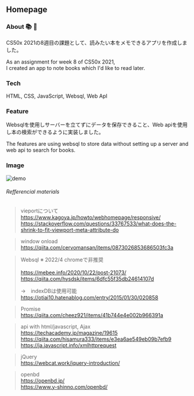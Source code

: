 ## Homepage

### About 📚 🐛
CS50x 2021の8週目の課題として、読みたい本をメモできるアプリを作成しました。<br>

As an assignment for week 8 of CS50x 2021, <br>I created an app to note books which I'd like to read later.


### Tech
HTML, CSS, JavaScript, Websql, Web ApI 

### Feature 
Websqlを使用しサーバーを立てずにデータを保存できること、Web apiを使用し本の検索ができるように実装しました。

The features are using websql to store data without setting up a server and web api to search for books.

### Image

![demo](https://user-images.githubusercontent.com/58237700/131842209-ee093e41-aa22-4425-82c2-28221f279149.gif)

###### Refferencial materials


> vieportについて<br>
> https://www.kagoya.jp/howto/webhomepage/responsive/<br>
>https://stackoverflow.com/questions/33767533/what-does-the-shrink-to-fit-viewport-meta-attribute-do

> window onload<br> 
> https://qiita.com/cervomansan/items/0873026853686503fc3a

> Websql ※ 2022/4 chromeで非推奨<br>  
> https://mebee.info/2020/10/22/post-21073/<br>
> https://qiita.com/hysdsk/items/6dfc55f35db24614107d<br>
> 
> →　indexDBは使用可能　<br>https://otiai10.hatenablog.com/entry/2015/01/30/020858

> Promise<br>
> https://qiita.com/cheez921/items/41b744e4e002b966391a

> api with html/javascript, Ajax<br> 
> https://techacademy.jp/magazine/19615<br>
> https://qiita.com/hisamura333/items/e3ea6ae549eb09b7efb9<br>
> https://ja.javascript.info/xmlhttprequest

> jQuery<br>
> https://webcat.work/jquery-introduction/

> openbd<br> 
> https://openbd.jp/<br>
> https://www.y-shinno.com/openbd/



